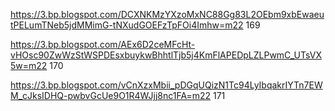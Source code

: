 https://3.bp.blogspot.com/DCXNKMzYXzoMxNC88Gg83L2OEbm9xbEwaeutPELumTNeb5jdMMimG-tNXudGOEFzTpFOi4Imhw=m22 169

https://3.bp.blogspot.com/AEx6D2ceMFcHt-vHOsc90ZwWzStWSPDEsxbuykwBhhtlTjb5j4KmFlAPEDpLZLPwmC_UTsVX5w=m22 170

https://3.bp.blogspot.com/vCnXzxMbii_pDGqUQizN1Tc94LyIbqakrIYTn7EWM_cJksIDHQ-pwbvGcUe9O1R4WJjj8nc1FA=m22 171
